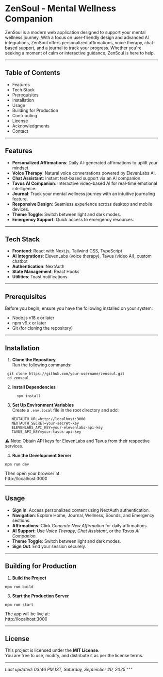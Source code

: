 # ZenSoul - Mental Wellness Companion

ZenSoul is a modern web application designed to support your mental wellness journey. With a focus on user-friendly design and advanced AI integrations, ZenSoul offers personalized affirmations, voice therapy, chat-based support, and a journal to track your progress. Whether you're seeking a moment of calm or interactive guidance, ZenSoul is here to help.  

---

## Table of Contents
- Features
- Tech Stack
- Prerequisites
- Installation
- Usage
- Building for Production
- Contributing
- License
- Acknowledgments
- Contact

---

## Features
- **Personalized Affirmations**: Daily AI-generated affirmations to uplift your mindset.  
- **Voice Therapy**: Natural voice conversations powered by ElevenLabs AI.  
- **Chat Assistant**: Instant text-based support via an AI companion.  
- **Tavus AI Companion**: Interactive video-based AI for real-time emotional intelligence.  
- **Journal**: Track your mental wellness journey with an intuitive journaling feature.  
- **Responsive Design**: Seamless experience across desktop and mobile devices.  
- **Theme Toggle**: Switch between light and dark modes.  
- **Emergency Support**: Quick access to emergency resources.  

---

## Tech Stack
- **Frontend**: React with Next.js, Tailwind CSS, TypeScript  
- **AI Integrations**: ElevenLabs (voice therapy), Tavus (video AI), custom chatbot  
- **Authentication**: NextAuth  
- **State Management**: React Hooks  
- **Utilities**: Toast notifications  

---

## Prerequisites
Before you begin, ensure you have the following installed on your system:
- Node.js v18.x or later  
- npm v9.x or later  
- Git (for cloning the repository)  

---

## Installation

1. **Clone the Repository**  
   Run the following commands:  
  ```
   git clone https://github.com/your-username/zensoul.git  
   cd zensoul
  ```

2. **Install Dependencies**  
    ```
      npm install
    ```

4. **Set Up Environment Variables**  
   Create a `.env.local` file in the root directory and add:  
```
   NEXTAUTH_URL=http://localhost:3000  
   NEXTAUTH_SECRET=your-secret-key  
   ELEVENLABS_API_KEY=your-elevenlabs-api-key  
   TAVUS_API_KEY=your-tavus-api-key  
```
   ⚠️ Note: Obtain API keys for ElevenLabs and Tavus from their respective services.  

4. **Run the Development Server**  
  ```
npm run dev
```


   Then open your browser at:  
   http://localhost:3000 
 
---

## Usage
- **Sign In**: Access personalized content using NextAuth authentication.  
- **Navigation**: Explore Home, Journal, Wellness, Sounds, and Emergency sections.  
- **Affirmations**: Click *Generate New Affirmation* for daily affirmations.  
- **AI Support**: Use *Voice Therapy*, *Chat Assistant*, or the *Tavus AI Companion*.  
- **Theme Toggle**: Switch between light and dark modes.  
- **Sign Out**: End your session securely.  

---

## Building for Production
1. **Build the Project**  
```
npm run build
```

3. **Start the Production Server**  
```
npm run start
```

   The app will be live at:  
   http://localhost:3000  

---

## License
This project is licensed under the **MIT License**.  
You are free to use, modify, and distribute it as per the license terms.  

 
---

_Last updated: 03:46 PM IST, Saturday, September 20, 2025_
"""
